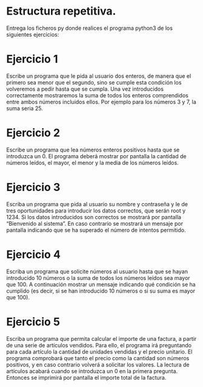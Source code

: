 # Estructura repetitiva.
Entrega los ficheros py donde realices el programa python3 de los siguientes ejercicios:

# Ejercicio 1
Escribe un programa que le pida al usuario dos enteros, de manera que el primero sea menor que el segundo, sino se cumple esta condición los volveremos a pedir hasta que se cumpla. Una vez introducidos correctamente mostraremos la suma de todos los enteros comprendidos entre ambos números incluidos ellos. Por ejemplo para los números 3 y 7, la suma seria 25.

# Ejercicio 2
Escribe un programa que lea números enteros positivos hasta que se introduzca un 0. El programa deberá mostrar por pantalla la cantidad de números leídos, el mayor, el menor y la media de los números leídos.

# Ejercicio 3
Escriba un programa que pida al usuario su nombre y contraseña y le de tres oportunidades para introducir los datos correctos, que serán root y 1234. Si los datos introducidos son correctos se mostrará por pantalla “Bienvenido al sistema”. En caso contrario se mostrará un mensaje por pantalla indicando que se ha superado el número de intentos permitido.

# Ejercicio 4
Escriba un programa que solicite números al usuario hasta que se hayan introducido 10 números o la suma de todos los números leídos sea mayor que 100. A continuación mostrar un mensaje indicando qué condición se ha cumplido (es decir, si se han introducido 10 números o si su suma es mayor que 100).

# Ejercicio 5
Escriba un programa que permita calcular el importe de una factura, a partir de una serie de artículos vendidos. Para ello, el programa irá preguntando para cada  artículo la cantidad de unidades vendidas y el precio unitario. El programa comprobará que tanto el precio como la cantidad son números positivos, y en caso  contrario volverá a solicitar los valores. La lectura de artículos acabará cuando se introduzca un 0 en la primera pregunta. Entonces se imprimirá por pantalla el  importe total de la factura.
